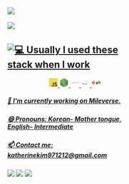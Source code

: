 <img src="https://capsule-render.vercel.app/api?type=Slice&color=9D848E&height=150&section=header&text=Katherinekim👋&fontSize=100&fontColor=C6AFB5&animation=twinkling" />

<img src="https://github-readme-stats.vercel.app/api?username=Katherine1212&show_icons=true&theme=radical"> <a href= "https://github.com/Katherine1212/github-readme-stats"/></img>

<div align="center" style="max-width: 60%;">
  <img align="left" src="https://github-readme-stats.vercel.app/api/top-langs/?username=Katherine1212&theme=radical&exclude_repo=Computer-Science-Engineering&layout=compact&langs_count=10"/>
  <h2 align="left">💻 Usually I used these stack when I work</h2>
<code><img height="20" src="https://raw.githubusercontent.com/github/explore/80688e429a7d4ef2fca1e82350fe8e3517d3494d/topics/javascript/javascript.png"></code>
<code><img height="20" src="https://raw.githubusercontent.com/github/explore/80688e429a7d4ef2fca1e82350fe8e3517d3494d/topics/nodejs/nodejs.png"></code>
<code><img height="20" src="https://raw.githubusercontent.com/github/explore/80688e429a7d4ef2fca1e82350fe8e3517d3494d/topics/express/express.png"></code>
<code><img height="20" src="https://raw.githubusercontent.com/github/explore/80688e429a7d4ef2fca1e82350fe8e3517d3494d/topics/mysql/mysql.png"></code>
<code><img height="20" src="https://raw.githubusercontent.com/github/explore/80688e429a7d4ef2fca1e82350fe8e3517d3494d/topics/git/git.png"></code>
  <br/>
  <h5 align= "left">🔭 I’m currently working on Mileverse.</h5>
  <h5 align= "left">😄 Pronouns: Korean- Mother tongue, English- Intermediate</h5>
  <h5 align= "left">📫 Contact me: katherinekim971212@gmail.com</h5>
  <h5 align= "left"> 
  <a href="https://www.linkedin.com/in/jinah-kim-9b37411b9"> <img src="https://img.shields.io/badge/LikedIn-0A66C2?style=flat-square&logo=LinkedIn&logoColor=#0A66C2"/></a> 
 <a href="https://velog.io/@katherine_12"><img src="https://img.shields.io/badge/Velog-20C997?style=flat-square&logo=Velog&logoColor=#20C997"/></a> 
 <a href="https://github.com/Katherine1212"><img src="https://hits.seeyoufarm.com/api/count/incr/badge.svg?url=https%3A%2F%2Fgithub.com%2FKatherine1212&count_bg=%23E1A5A5&title_bg=%23C27D7D&icon=&icon_color=%23E7E7E7&title=hits&edge_flat=false"/></a>
 </h5>
</div>

